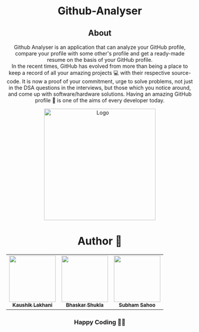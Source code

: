 <h1 align= "center"><b>Github-Analyser</b></h1>



<h2 align="center">About</h2>
<p align="center">
  Github Analyser is an application that can analyze your GitHub profile, compare your profile with some other's profile and get a ready-made resume on the basis of your GitHub profile. 
<br>
In the recent times, GitHub has evolved from more than being a place to keep a record of all your amazing projects 💻 with their respective source-code. It is now a proof of your commitment, urge to solve problems, not just in the DSA questions in the interviews, but those which you notice around, and come up with software/hardware solutions. Having an amazing GitHub profile 🤩 is one of the aims of every developer today.
<br>
<p align="center"><img src="https://media.giphy.com/media/du3J3cXyzhj75IOgvA/giphy.gif" alt="Logo" width="300"></p>

<h1 align=center> Author 👨‍</h1>
<p align="center">
<table align="center">
<tbody><tr>
<td align="center"><a href="https://github.com/kaal-coder"><img alt="" src="https://avatars.githubusercontent.com/u/85815858?v=4" width="125px;"><br><sub><b>Kaushik Lakhani</b></sub></a><br></td> </a></td>
<td align="center"><a href="https://github.com/shuklaji02"><img alt="" src="https://avatars.githubusercontent.com/u/75262936?v=4" width="125px;"><br><sub><b>Bhaskar Shukla</b></sub></a><br></td> </a></td>
<td align="center"><a href="https://github.com/subham-coder25"><img alt="" src="https://avatars.githubusercontent.com/u/105264065?v=4" width="125px;"><br><sub><b>Subham Sahoo</b></sub></a><br></td> </a></td>
</tbody></table>
     
<h3 align="center"> Happy Coding 👨‍💻 </h3>
